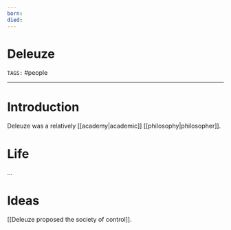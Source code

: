 ```yaml
---
born: 
died: 
---
```

# Deleuze
`TAGS:` #people 

---
# Introduction
Deleuze was a relatively [[academy|academic]] [[philosophy|philosopher]]. 

# Life
...
# Ideas
[[Deleuze proposed the society of control]]. 